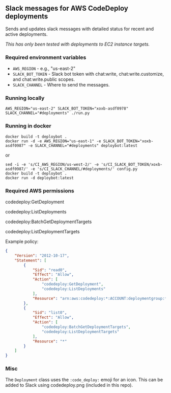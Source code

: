 ## Slack messages for AWS CodeDeploy deployments

Sends and updates slack messages with detailed status for recent and active deployments.

_This has only been tested with deployments to EC2 instance targets._

### Required environment variables

 - `AWS_REGION` - e.g., "us-east-2"
 - `SLACK_BOT_TOKEN` - Slack bot token with chat:write, chat:write.customize, and chat:write.public scopes.
 - `SLACK_CHANNEL` - Where to send the messages.

### Running locally

```shell
AWS_REGION="us-east-2" SLACK_BOT_TOKEN="xoxb-asdf0978" SLACK_CHANNEL="#deployments" ./run.py
```

### Running in docker

```shell
docker build -t deploybot .
docker run -d -e AWS_REGION="us-east-1" -e SLACK_BOT_TOKEN="xoxb-asdf0987" -e SLACK_CHANNEL="#deployments" deploybot:latest
```

or

```shell
sed -i -e 's/CI_AWS_REGION/us-west-2/' -e 's/CI_SLACK_BOT_TOKEN/xoxb-asdf0987/' -e 's/CI_SLACK_CHANNEL/#deployments/' config.py
docker build -t deploybot .
docker run -d deploybot:latest
```

### Required AWS permissions

codedeploy:GetDeployment

codedeploy:ListDeployments

codedeploy:BatchGetDeploymentTargets

codedeploy:ListDeploymentTargets


Example policy:

```json
{
    "Version": "2012-10-17",
    "Statement": [
        {
            "Sid": "read0",
            "Effect": "Allow",
            "Action": [
                "codedeploy:GetDeployment",
                "codedeploy:ListDeployments"
            ],
            "Resource": "arn:aws:codedeploy:*:ACCOUNT:deploymentgroup:*/*"
        },
        {
            "Sid": "list0",
            "Effect": "Allow",
            "Action": [
                "codedeploy:BatchGetDeploymentTargets",
                "codedeploy:ListDeploymentTargets"
            ],
            "Resource": "*"
        }
    ]
}
```

### Misc

The `Deployment` class uses the `:code_deploy:` emoji for an icon. This can be added to Slack using codedeploy.png (included in this repo).
